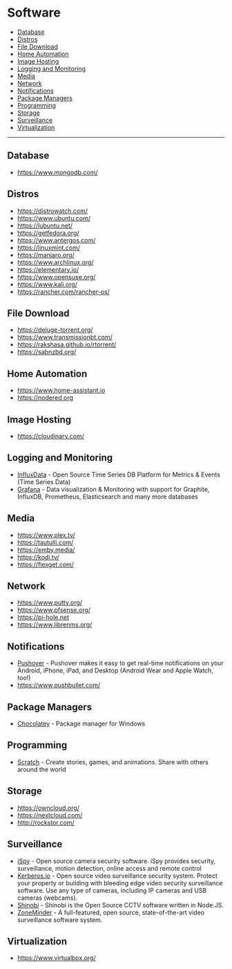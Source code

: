 # Software

 - [Database](#database)
 - [Distros](#distros)
 - [File Download](#file-download)
 - [Home Automation](#home-automation)
 - [Image Hosting](#image-hosting)
 - [Logging and Monitoring](#logging-and-monitoring)
 - [Media](#media)
 - [Network](#network)
 - [Notifications](#notifications)
 - [Package Managers](#package-managers)
 - [Programming](#programming)
 - [Storage](#storage)
 - [Surveillance](#surveillance)
 - [Virtualization](#virtualization)

---

## Database
 - https://www.mongodb.com/

## Distros
 - https://distrowatch.com/
 - https://www.ubuntu.com/
 - https://lubuntu.net/
 - https://getfedora.org/
 - https://www.antergos.com/
 - https://linuxmint.com/
 - https://manjaro.org/
 - https://www.archlinux.org/
 - https://elementary.io/
 - https://www.opensuse.org/
 - https://www.kali.org/
 - https://rancher.com/rancher-os/ 
 
## File Download
 - https://deluge-torrent.org/
 - https://www.transmissionbt.com/
 - https://rakshasa.github.io/rtorrent/
 - https://sabnzbd.org/ 

## Home Automation
 - https://www.home-assistant.io
 - https://nodered.org 
 
## Image Hosting
 - https://cloudinary.com/ 
 
## Logging and Monitoring
 - [InfluxData](https://www.influxdata.com/) - Open Source Time Series DB Platform for Metrics & Events (Time Series Data)
 - [Grafana](https://grafana.com/) - Data visualization & Monitoring with support for Graphite, InfluxDB, Prometheus, Elasticsearch and many more databases

 ## Media
 - https://www.plex.tv/
 - https://tautulli.com/
 - https://emby.media/
 - https://kodi.tv/
 - https://flexget.com/

## Network
 - https://www.putty.org/
 - https://www.pfsense.org/
 - https://pi-hole.net
 - https://www.librenms.org/

## Notifications
 - [Pushover](https://pushover.net/) - Pushover makes it easy to get real-time notifications on your Android, iPhone, iPad, and Desktop (Android Wear and Apple Watch, too!)
 - https://www.pushbullet.com/
 
## Package Managers
 - [Chocolatey](https://chocolatey.org/) - Package manager for Windows

## Programming
 - [Scratch](https://scratch.mit.edu/) - Create stories, games, and animations. Share with others around the world

## Storage
 - https://owncloud.org/
 - https://nextcloud.com/
 - http://rockstor.com/

## Surveillance
 - [iSpy](https://www.ispyconnect.com/) - Open source camera security software. iSpy provides security, surveillance, motion detection, online access and remote control
 - [Kerberos.io](https://www.kerberos.io/) - Open source video surveillance security system. Protect your property or building with bleeding edge video security surveillance software. Use any type of cameras, including IP cameras and USB cameras (webcams).
 - [Shinobi](https://shinobi.video/) - Shinobi is the Open Source CCTV software written in Node.JS. 
 - [ZoneMinder](https://zoneminder.com/) - A full-featured, open source, state-of-the-art video surveillance software system.

## Virtualization
 - https://www.virtualbox.org/ 
